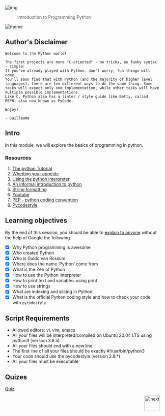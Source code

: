 ![img](https://assets.imaginablefutures.com/media/images/ALX_Logo.max-200x150.png)

> Introduction to Programming Python

![meme](https://s3.amazonaws.com/intranet-projects-files/holbertonschool-higher-level_programming+/231/48a9fdbd67c84a328a9df9ec8d93b9ac2458ac37721d7d53e51a27fb2bdc5263.jpg)

## Author's Disclaimer

```
Welcome to the Python world!

The first projects are more "C-oriented" - no tricks, no funky syntax - simple!
If you've already played with Python, don't worry, fun things will come.
You'll soon find that with Python (and the majority of higher level languages), there are ten different ways to do the same thing. Some tasks will expect only one implementation, while other tasks will have multiple possible implementations.
Like C, Python also has a linter / style guide like Betty, called PEP8, also now known as PyCode.

Enjoy!

- Guillaume
```

## Intro

In this module, we will explore the basics of programming in python.

### Resources

1. [The python Tutorial](https://docs.python.org/3/tutorial/index.html)
2. [Whetting your appetite](https://docs.python.org/3/tutorial/appetite.html)
3. [Using the python interpreter](https://docs.python.org/3/tutorial/interpreter.html)
4. [An informal introduction to python](https://docs.python.org/3/tutorial/introduction.html)
5. [String formatting](https://realpython.com/python-f-strings/)
6. [Youtube](https://www.youtube.com/playlist?list=PLGLfVvz_LVvTn3cK5e6LjhgGiSeVlIRwt)
7. [PEP - python coding convention](https://peps.python.org/pep-0008/)
8. [Pycodestyle](https://pypi.org/project/pycodestyle/)

## Learning objectives

By the end of this session, you should be able to [explain to anyone](https://fs.blog/feynman-learning-technique/) without the help of Google the following.

- [x] Why Python programming is awesome
- [x] Who created Python
- [x] Who is Guido van Rossum
- [x] Where does the name ‘Python’ come from
- [x] What is the Zen of Python
- [x] How to use the Python interpreter
- [x] How to print text and variables using print
- [x] How to use strings
- [x] What are indexing and slicing in Python
- [x] What is the official Python coding style and how to check your code with `pycodestyle`

## Script Requirements

- Allowed editors: vi, vim, emacs
- All your files will be interpreted/compiled on Ubuntu 20.04 LTS using python3 (version 3.8.5)
- All your files should end with a new line
- The first line of all your files should be exactly #!/usr/bin/python3
- Your code should use the pycodestyle (version 2.8.\*)
- All your files must be executable

## Quizes

[Quiz](./quiz.md)

<p align="right"><a href="../0x01-python-if_else_loops_functions"><img src="https://www.svgrepo.com/show/326975/chevron-forward-circle-sharp.svg" alt="next" width="50px"></a></p>
